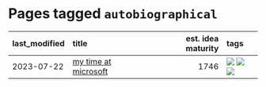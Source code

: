 # Pages tagged `autobiographical`

|last_modified|title|est. idea maturity|tags
|:---|:---|---:|:---|
|2023-07-22|[my time at microsoft](../my_time_at_microsoft.md)|1746|[![](https://img.shields.io/badge/tag-amazon-d46ff4)](../tags/amazon.md) [![](https://img.shields.io/badge/tag-autobiographical-faa2fc)](../tags/autobiographical.md) [![](https://img.shields.io/badge/tag-microsoft-1ee399)](../tags/microsoft.md)|